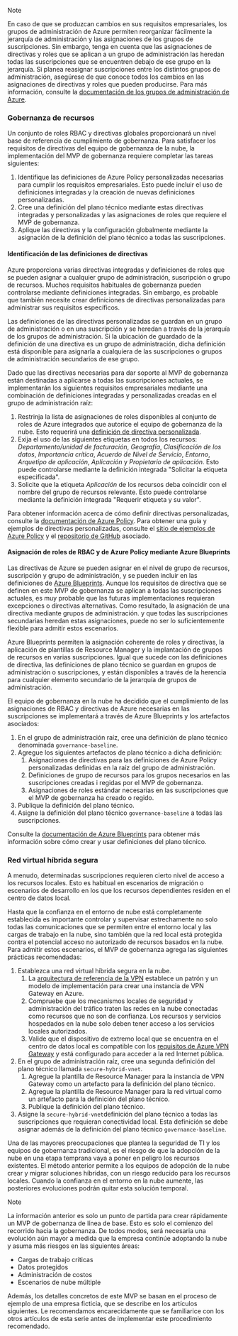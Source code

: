 <!-- TEMPLATE FILE - DO NOT ADD METADATA -->
<!-- markdownlint-disable MD002 MD041 -->
> [!NOTE]
>En caso de que se produzcan cambios en sus requisitos empresariales, los grupos de administración de Azure permiten reorganizar fácilmente la jerarquía de administración y las asignaciones de los grupos de suscripciones. Sin embargo, tenga en cuenta que las asignaciones de directivas y roles que se aplican a un grupo de administración las heredan todas las suscripciones que se encuentren debajo de ese grupo en la jerarquía. Si planea reasignar suscripciones entre los distintos grupos de administración, asegúrese de que conoce todos los cambios en las asignaciones de directivas y roles que pueden producirse. Para más información, consulte la [documentación de los grupos de administración de Azure](https://docs.microsoft.com/azure/governance/management-groups).

### <a name="governance-of-resources"></a>Gobernanza de recursos

Un conjunto de roles RBAC y directivas globales proporcionará un nivel base de referencia de cumplimiento de gobernanza. Para satisfacer los requisitos de directivas del equipo de gobernanza de la nube, la implementación del MVP de gobernanza requiere completar las tareas siguientes:

1. Identifique las definiciones de Azure Policy personalizadas necesarias para cumplir los requisitos empresariales. Esto puede incluir el uso de definiciones integradas y la creación de nuevas definiciones personalizadas.
2. Cree una definición del plano técnico mediante estas directivas integradas y personalizadas y las asignaciones de roles que requiere el MVP de gobernanza.
3. Aplique las directivas y la configuración globalmente mediante la asignación de la definición del plano técnico a todas las suscripciones.

#### <a name="identify-policy-definitions"></a>Identificación de las definiciones de directivas

Azure proporciona varias directivas integradas y definiciones de roles que se pueden asignar a cualquier grupo de administración, suscripción o grupo de recursos. Muchos requisitos habituales de gobernanza pueden controlarse mediante definiciones integradas. Sin embargo, es probable que también necesite crear definiciones de directivas personalizadas para administrar sus requisitos específicos.

Las definiciones de las directivas personalizadas se guardan en un grupo de administración o en una suscripción y se heredan a través de la jerarquía de los grupos de administración. Si la ubicación de guardado de la definición de una directiva es un grupo de administración, dicha definición está disponible para asignarla a cualquiera de las suscripciones o grupos de administración secundarios de ese grupo.

Dado que las directivas necesarias para dar soporte al MVP de gobernanza están destinadas a aplicarse a todas las suscripciones actuales, se implementarán los siguientes requisitos empresariales mediante una combinación de definiciones integradas y personalizadas creadas en el grupo de administración raíz:

1. Restrinja la lista de asignaciones de roles disponibles al conjunto de roles de Azure integrados que autorice el equipo de gobernanza de la nube. Esto requerirá una [definición de directiva personalizada](https://github.com/Azure/azure-policy/tree/master/samples/Authorization/allowed-role-definitions).
2. Exija el uso de las siguientes etiquetas en todos los recursos: *Departamento/unidad de facturación*, *Geografía*, *Clasificación de los datos*, *Importancia crítica*, *Acuerdo de Nivel de Servicio*, *Entorno*, *Arquetipo de aplicación*, *Aplicación* y *Propietario de aplicación*. Esto puede controlarse mediante la definición integrada "Solicitar la etiqueta especificada".
3. Solicite que la etiqueta *Aplicación* de los recursos deba coincidir con el nombre del grupo de recursos relevante. Esto puede controlarse mediante la definición integrada "Requerir etiqueta y su valor".

Para obtener información acerca de cómo definir directivas personalizadas, consulte la [documentación de Azure Policy](https://docs.microsoft.com/azure/governance/policy/tutorials/create-custom-policy-definition). Para obtener una guía y ejemplos de directivas personalizadas, consulte el [sitio de ejemplos de Azure Policy](https://docs.microsoft.com/azure/governance/policy/samples) y el [repositorio de GitHub](https://github.com/Azure/azure-policy) asociado.

#### <a name="assign-azure-policy-and-rbac-roles-using-azure-blueprints"></a>Asignación de roles de RBAC y de Azure Policy mediante Azure Blueprints

Las directivas de Azure se pueden asignar en el nivel de grupo de recursos, suscripción y grupo de administración, y se pueden incluir en las definiciones de [Azure Blueprints](https://docs.microsoft.com/azure/governance/blueprints/overview). Aunque los requisitos de directiva que se definen en este MVP de gobernanza se aplican a todas las suscripciones actuales, es muy probable que las futuras implementaciones requieran excepciones o directivas alternativas. Como resultado, la asignación de una directiva mediante grupos de administración. y que todas las suscripciones secundarias heredan estas asignaciones, puede no ser lo suficientemente flexible para admitir estos escenarios.

Azure Blueprints permiten la asignación coherente de roles y directivas, la aplicación de plantillas de Resource Manager y la implantación de grupos de recursos en varias suscripciones. Igual que sucede con las definiciones de directiva, las definiciones de plano técnico se guardan en grupos de administración o suscripciones, y están disponibles a través de la herencia para cualquier elemento secundario de la jerarquía de grupos de administración.

El equipo de gobernanza en la nube ha decidido que el cumplimiento de las asignaciones de RBAC y directivas de Azure necesarias en las suscripciones se implementará a través de Azure Blueprints y los artefactos asociados:

1. En el grupo de administración raíz, cree una definición de plano técnico denominada `governance-baseline`.
2. Agregue los siguientes artefactos de plano técnico a dicha definición:
    1. Asignaciones de directivas para las definiciones de Azure Policy personalizadas definidas en la raíz del grupo de administración.
    2. Definiciones de grupo de recursos para los grupos necesarios en las suscripciones creadas i regidas por el MVP de gobernanza.
    3. Asignaciones de roles estándar necesarias en las suscripciones que el MVP de gobernanza ha creado o regido.
3. Publique la definición del plano técnico.
4. Asigne la definición del plano técnico `governance-baseline` a todas las suscripciones.

Consulte la [documentación de Azure Blueprints](https://docs.microsoft.com/azure/governance/blueprints/overview) para obtener más información sobre cómo crear y usar definiciones del plano técnico.

### <a name="secure-hybrid-vnet"></a>Red virtual híbrida segura

A menudo, determinadas suscripciones requieren cierto nivel de acceso a los recursos locales. Esto es habitual en escenarios de migración o escenarios de desarrollo en los que los recursos dependientes residen en el centro de datos local.

Hasta que la confianza en el entorno de nube está completamente establecida es importante controlar y supervisar estrechamente no solo todas las comunicaciones que se permiten entre el entorno local y las cargas de trabajo en la nube, sino también que la red local está protegida contra el potencial acceso no autorizado de recursos basados en la nube. Para admitir estos escenarios, el MVP de gobernanza agrega las siguientes prácticas recomendadas:

1. Establezca una red virtual híbrida segura en la nube.
    1. La [arquitectura de referencia de la VPN](https://docs.microsoft.com/azure/architecture/reference-architectures/hybrid-networking/vpn) establece un patrón y un modelo de implementación para crear una instancia de VPN Gateway en Azure.
    2. Compruebe que los mecanismos locales de seguridad y administración del tráfico traten las redes en la nube conectadas como recursos que no son de confianza. Los recursos y servicios hospedados en la nube solo deben tener acceso a los servicios locales autorizados.
    3. Valide que el dispositivo de extremo local que se encuentra en el centro de datos local es compatible con los [requisitos de Azure VPN Gateway](https://docs.microsoft.com/azure/vpn-gateway/vpn-gateway-about-vpn-devices) y está configurado para acceder a la red Internet pública.
1. En el grupo de administración raíz, cree una segunda definición del plano técnico llamada `secure-hybrid-vnet`.
    1. Agregue la plantilla de Resource Manager para la instancia de VPN Gateway como un artefacto para la definición del plano técnico.
    2. Agregue la plantilla de Resource Manager para la red virtual como un artefacto para la definición del plano técnico.
    3. Publique la definición del plano técnico.
1. Asigne la `secure-hybrid-vnet`definición del plano técnico a todas las suscripciones que requieran conectividad local. Esta definición se debe asignar además de la definición del plano técnico `governance-baseline`.

Una de las mayores preocupaciones que plantea la seguridad de TI y los equipos de gobernanza tradicional, es el riesgo de que la adopción de la nube en una etapa temprana vaya a poner en peligro los recursos existentes. El método anterior permite a los equipos de adopción de la nube crear y migrar soluciones híbridas, con un riesgo reducido para los recursos locales. Cuando la confianza en el entorno en la nube aumente, las posteriores evoluciones podrán quitar esta solución temporal.

> [!NOTE]
> La información anterior es solo un punto de partida para crear rápidamente un MVP de gobernanza de línea de base. Esto es solo el comienzo del recorrido hacia la gobernanza. De todos modos, será necesaria una evolución aún mayor a medida que la empresa continúe adoptando la nube y asuma más riesgos en las siguientes áreas:
>
> - Cargas de trabajo críticas
> - Datos protegidos
> - Administración de costos
> - Escenarios de nube múltiple
>
> Además, los detalles concretos de este MVP se basan en el proceso de ejemplo de una empresa ficticia, que se describe en los artículos siguientes. Le recomendamos encarecidamente que se familiarice con los otros artículos de esta serie antes de implementar este procedimiento recomendado.
